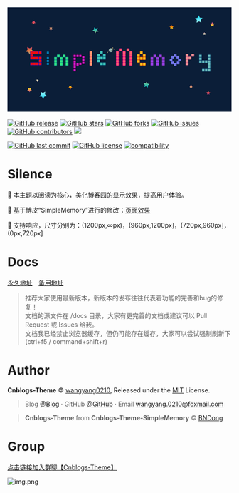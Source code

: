 <div align="center">

<img src="./src/images/simple1.png" />

<br>

</div>

[![GitHub release](https://img.shields.io/github/v/release/wangyang0210/Cnblogs-Theme.svg)](https://github.com/wangyang0210/Cnblogs-Theme/releases)
[![GitHub stars](https://img.shields.io/github/stars/wangyang0210/Cnblogs-Theme.svg)](https://github.com/wangyang0210/Cnblogs-Theme/stargazers)
[![GitHub forks](https://img.shields.io/github/forks/wangyang0210/Cnblogs-Theme.svg)](https://github.com/wangyang0210/Cnblogs-Theme/network)
[![GitHub issues](https://img.shields.io/github/issues/wangyang0210/Cnblogs-Theme.svg)](https://github.com/wangyang0210/Cnblogs-Theme/issues)
[![GitHub contributors](https://img.shields.io/github/contributors/wangyang0210/Cnblogs-Theme.svg)](https://github.com/wangyang0210/Cnblogs-Theme/graphs/contributors)
[![](https://data.jsdelivr.com/v1/package/gh/wangyang0210/Cnblogs-Theme/badge?style=rounded)](https://www.jsdelivr.com/package/gh/wangyang0210/Cnblogs-Theme)

[![GitHub last commit](https://img.shields.io/github/last-commit/wangyang0210/Cnblogs-Theme.svg)](https://github.com/wangyang0210/Cnblogs-Theme/commits/master)
[![GitHub license](https://img.shields.io/github/license/esofar/cnblogs-theme-silence.svg)](https://github.com/wangyang0210/Cnblogs-Theme/blob/v2/LICENSE)
[![compatibility](https://camo.githubusercontent.com/31ac3f0ce805dc34a29b615131caa26cbf4dc127/68747470733a2f2f696d672e736869656c64732e696f2f62616467652f62726f777365722d2532306368726f6d6525323025374325323066697265666f782532302537432532306f706572612532302537432532307361666172692532302537432532306965253230253345253344253230392d6c69676874677265792e737667)](https://github.com/wangyang0210/Cnblogs-Theme)

# Silence

📖 本主题以阅读为核心，美化博客园的显示效果，提高用户体验。 

🍰 基于博皮“SimpleMemory”进行的修改；[页面效果](https://www.cnblogs.com/wangyang0210/)

🧀 支持响应，尺寸分别为：(1200px,∞px)，(960px,1200px]，(720px,960px]，(0px,720px]

# Docs

[永久地址](https://wangyang0210.github.io/Cnblogs-Theme/v2/#/)　[备用地址](https://docs.wangyangyang.vip/docs/v2/#/)

> 推荐大家使用最新版本，新版本的发布往往代表着功能的完善和bug的修复！
> <br>文档的源文件在 /docs 目录，大家有更完善的文档或建议可以 Pull Request 或 Issues 给我。
> <br>文档我已经禁止浏览器缓存，但仍可能存在缓存，大家可以尝试强制刷新下(ctrl+f5 / command+shift+r)

# Author

**Cnblogs-Theme** © [wangyang0210](https://github.com/wangyang0210), Released under the [MIT](./LICENSE) License.<br>

> Blog [@Blog](https://www.cnblogs.com/wangyang0210/) · GitHub [@GitHub](https://github.com/wangyang0210) · Email wangyang.0210@foxmail.com

> **Cnblogs-Theme** from **Cnblogs-Theme-SimpleMemory** © [BNDong](https://github.com/BNDong)


# Group
[点击链接加入群聊【Cnblogs-Theme】](https://jq.qq.com/?_wv=1027&k=RfUlWnni)

![img.png](https://user-images.githubusercontent.com/36377605/179775990-6bfd7789-b7ec-4d62-ac4f-db69dfc403cf.png)



